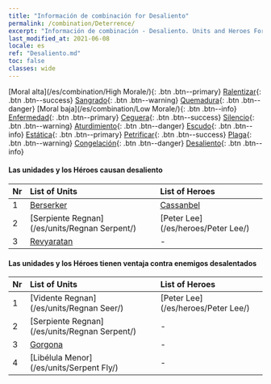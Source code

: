 ```yaml
---
title: "Información de combinación for Desaliento"
permalink: /combination/Deterrence/
excerpt: "Información de combinación - Desaliento. Units and Heroes Formation."
last_modified_at: 2021-06-08
locale: es
ref: "Desaliento.md"
toc: false
classes: wide
---
```


  [Moral alta](/es/combination/High Morale/){: .btn .btn--primary} [Ralentizar](/es/combination/Slow/){: .btn .btn--success} [Sangrado](/es/combination/Bleeding/){: .btn .btn--warning} [Quemadura](/es/combination/Burning/){: .btn .btn--danger} [Moral baja](/es/combination/Low Morale/){: .btn .btn--info} [Enfermedad](/es/combination/Disease/){: .btn .btn--primary} [Ceguera](/es/combination/Blind/){: .btn .btn--success} [Silencio](/es/combination/Silence/){: .btn .btn--warning} [Aturdimiento](/es/combination/Stun/){: .btn .btn--danger} [Escudo](/es/combination/Shield/){: .btn .btn--info} [Estática](/es/combination/Static/){: .btn .btn--primary} [Petrificar](/es/combination/Petrify/){: .btn .btn--success} [Plaga](/es/combination/Plague/){: .btn .btn--warning} [Congelación](/es/combination/Freeze/){: .btn .btn--danger} [Desaliento](/es/combination/Deterrence/){: .btn .btn--info} 


#### Las unidades y los Héroes causan desaliento

  | Nr |  List of Units  | List of Heroes | 
  |:---|:----------------|:---------------| 
  | 1 | [Berserker](/es/units/Berserker/) | [Cassanbel](/es/heroes/Cassanbel/) |
  | 2 | [Serpiente Regnan](/es/units/Regnan Serpent/) | [Peter Lee](/es/heroes/Peter Lee/) |
  | 3 | [Revyaratan](/es/units/Revyaratan/) | - |


#### Las unidades y los Héroes tienen ventaja contra enemigos desalentados

  | Nr |  List of Units  | List of Heroes | 
  |:---|:----------------|:---------------| 
  | 1 | [Vidente Regnan](/es/units/Regnan Seer/) | [Peter Lee](/es/heroes/Peter Lee/) |
  | 2 | [Serpiente Regnan](/es/units/Regnan Serpent/) | - |
  | 3 | [Gorgona](/es/units/Gorgon/) | - |
  | 4 | [Libélula Menor](/es/units/Serpent Fly/) | - |
